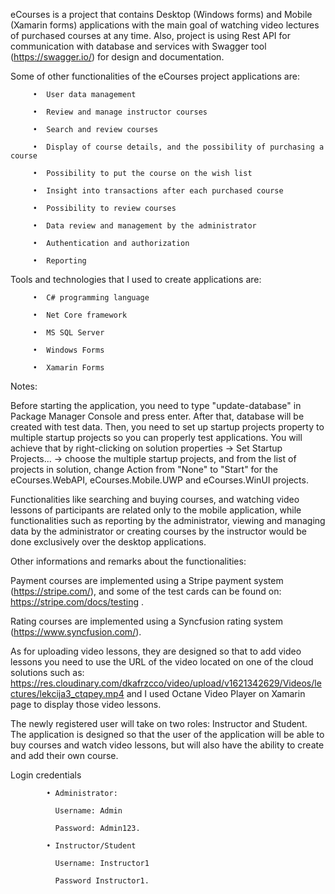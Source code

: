 eCourses is a project that contains Desktop (Windows forms) and Mobile (Xamarin forms) applications with the main goal of watching video lectures of purchased courses at any time. Also, project is using Rest API for communication with database and services with Swagger tool (https://swagger.io/)  for design and documentation.

Some of other functionalities of the eCourses project applications are:

         •	User data management

         •	Review and manage instructor courses

         •	Search and review courses

         •	Display of course details, and the possibility of purchasing a course

         •	Possibility to put the course on the wish list

         •	Insight into transactions after each purchased course

         •	Possibility to review courses

         •	Data review and management by the administrator

         •	Authentication and authorization

         •	Reporting


Tools and technologies that I used to create applications are:

         •	C# programming language

         •	Net Core framework

         •	MS SQL Server

         •	Windows Forms

         •	Xamarin Forms


Notes: 

Before starting the application, you need to type "update-database" in Package Manager Console and press enter. After that, database will be created with test data. Then, you need to set up startup projects property to multiple startup projects so you can properly test applications. You will achieve that by right-clicking on solution properties -> Set Startup Projects... -> choose the multiple startup projects, and from the list of projects in solution, change Action from "None" to "Start" for the eCourses.WebAPI, eCourses.Mobile.UWP and eCourses.WinUI projects.

Functionalities like searching and buying courses, and watching video lessons of participants are related only to the mobile application, while functionalities such as reporting by the administrator, viewing and managing data by the administrator or creating courses by the instructor would be done exclusively over the desktop applications.


Other informations and remarks about the functionalities:

Payment courses are implemented using a Stripe payment system (https://stripe.com/), and some of the test cards can be found on: https://stripe.com/docs/testing .

Rating courses are implemented using a Syncfusion rating system (https://www.syncfusion.com/).
         

As for uploading video lessons, they are designed so that to add video lessons you need to use the URL of the video located on one of the cloud solutions such as: https://res.cloudinary.com/dkafrzcco/video/upload/v1621342629/Videos/lectures/lekcija3_ctqpey.mp4  and I used Octane Video Player on Xamarin page to display those video lessons. 

The newly registered user will take on two roles: Instructor and Student. The application is designed so that the user of the application will be able to buy courses and watch video lessons, but will also have the ability to create and add their own course.


Login credentials

            • Administrator:

              Username: Admin	

              Password: Admin123.

            • Instructor/Student

              Username: Instructor1
              
              Password Instructor1.







